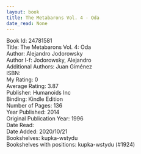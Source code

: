 ```yaml
---
layout: book
title: The Metabarons Vol. 4 - Oda
date_read: None
---
```


Book Id: 24781581<br />
Title: The Metabarons Vol. 4: Oda<br />
Author: Alejandro Jodorowsky<br />
Author l-f: Jodorowsky, Alejandro<br />
Additional Authors: Juan Giménez<br />
ISBN: <br />
My Rating: 0<br />
Average Rating: 3.87<br />
Publisher: Humanoids Inc<br />
Binding: Kindle Edition<br />
Number of Pages: 136<br />
Year Published: 2014<br />
Original Publication Year: 1996<br />
Date Read: <br />
Date Added: 2020/10/21<br />
Bookshelves: kupka-wstydu<br />
Bookshelves with positions: kupka-wstydu (#1924)<br />

